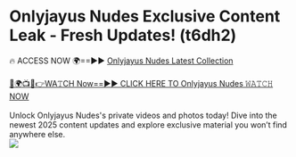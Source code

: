 # Onlyjayus Nudes Exclusive Content Leak - Fresh Updates! (t6dh2)

🔥 ACCESS NOW 🌍==►► <a href="https://tinyurl.com/2mz8nhtm" rel="nofollow">Onlyjayus Nudes Latest Collection</a>
<br><br>
[🔴🌍📺📱👉WA𝚃CH Now==►► CLICK HERE TO Onlyjayus Nudes 𝚆𝙰𝚃𝙲𝙷 NOW](https://tinyurl.com/2mz8nhtm)
<br><br>
Unlock Onlyjayus Nudes's private videos and photos today! Dive into the newest 2025 content updates and explore exclusive material you won’t find anywhere else.
<br>
<a href="https://tinyurl.com/2mz8nhtm" rel="nofollow" data-target="animated-image.originalLink"><img src="https://camo.githubusercontent.com/8a4f000d20f83aca3bf7ec5f350d767afa0574a8a352519fd8cfa583a6f93a33/68747470733a2f2f692e696d6775722e636f6d2f644a486b345a712e676966" data-canonical-src="https://i.imgur.com/dJHk4Zq.gif" style="max-width: 100%; display: inline-block;" data-target="animated-image.originalImage"></a>
<br>
